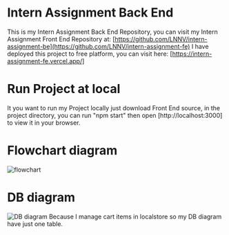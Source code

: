 # Intern Assignment Back End

This is my Intern Assignment Back End Repository, you can visit my Intern Assignment Front End Repository at: [https://github.com/LNNV/intern-assignment-be](https://github.com/LNNV/intern-assignment-fe)
I have deployed this project to free platform, you can visit here: [https://intern-assignment-fe.vercel.app/]

# Run Project at local
It you want to run my Project locally just download Front End source, in the project directory, you can run "npm start" then open [http://localhost:3000] to view it in your browser.

# Flowchart diagram
![flowchart](https://github.com/LNNV/intern-assignment-be/assets/65118262/458d852a-d4d2-4f51-a499-fb987c70feba)

# DB diagram
![DB diagram](https://github.com/LNNV/intern-assignment-be/assets/65118262/f64b28c6-c777-4e21-9886-55eb91c80e20)
Because I manage cart items in localstore so my DB diagram have just one table.





